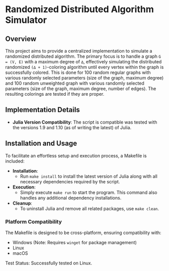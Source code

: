 <!-- LTeX: language=en-US -->

# Randomized Distributed Algorithm Simulator

## Overview

This project aims to provide a centralized implementation to simulate a randomized distributed algorithm.
The primary focus is to handle a graph `G = (V, E)` with a maximum degree of `∆`, effectively simulating the distributed randomized `(∆ + 1)`-coloring
algorithm until every vertex within the graph is successfully colored. This is done for 100 random regular graphs with various randomly selected
parameters (size of the graph, maximum degree) and 100 random unweighted graph with various randomly selected parameters (size of the graph, maximum degree, number of edges).
The resulting colorings are tested if they are proper.

## Implementation Details

- **Julia Version Compatibility**: The script is compatible was tested with the versions 1.9 and 1.10 (as of writing the latest) of Julia.

## Installation and Usage

To facilitate an effortless setup and execution process, a Makefile is included:

- **Installation**:
  - Run `make install` to install the latest version of Julia along with all necessary dependencies required by the script.
- **Execution**:
  - Simply execute `make run` to start the program. This command also handles any additional dependency installations.
- **Cleanup**:
  - To uninstall Julia and remove all related packages, use `make clean`.

### Platform Compatibility

The Makefile is designed to be cross-platform, ensuring compatibility with:

- Windows (Note: Requires `winget` for package management)
- Linux
- macOS

Test Status: Successfully tested on Linux.
